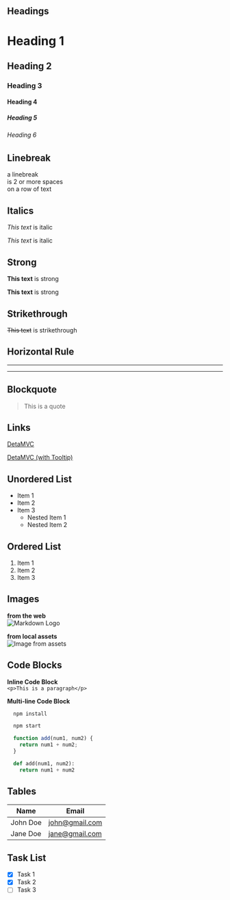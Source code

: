## Headings
# Heading 1
## Heading 2
### Heading 3
#### Heading 4
##### Heading 5
###### Heading 6

## Linebreak

a linebreak  
is 2 or more spaces  
on a row of text

## Italics
*This text* is italic

_This text_ is italic

## Strong 
**This text** is strong

__This text__ is strong

## Strikethrough
~~This text~~ is strikethrough

## Horizontal Rule

---
___

## Blockquote
> This is a quote

## Links
[DetaMVC](http://detamvc.deta.dev)

[DetaMVC (with Tooltip)](http://detamvc.deta.dev "DetaMVC")

## Unordered List
* Item 1
* Item 2
* Item 3
  * Nested Item 1
  * Nested Item 2

## Ordered List
1. Item 1
1. Item 2
1. Item 3



## Images

**from the web**  
![Markdown Logo](https://markdown-here.com/img/icon256.png)

**from local assets**  
![Image from assets](/assets/images/logo.svg)


## Code Blocks

**Inline Code Block**  
`<p>This is a paragraph</p>`  

**Multi-line Code Block**  

```bash
  npm install

  npm start
```

```javascript
  function add(num1, num2) {
    return num1 + num2;
  }
```

```python
  def add(num1, num2):
    return num1 + num2
```

## Tables
| Name     | Email          |
| -------- | -------------- |
| John Doe | john@gmail.com |
| Jane Doe | jane@gmail.com |

## Task List
* [x] Task 1
* [x] Task 2
* [ ] Task 3